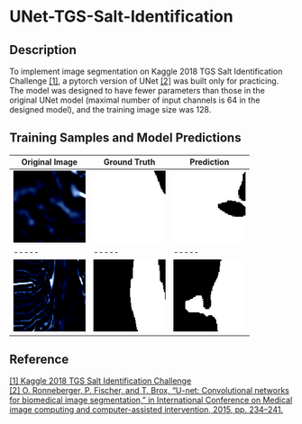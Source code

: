 # UNet-TGS-Salt-Identification
## Description
To implement image segmentation on Kaggle 2018 TGS Salt Identification Challenge [[1]](https://www.kaggle.com/competitions/tgs-salt-identification-challenge), a pytorch version of UNet [[2]](https://link.springer.com/chapter/10.1007/978-3-319-24574-4_28) was built only for practicing. The model was designed to have fewer parameters than those in the original UNet model (maximal number of input channels is 64 in the designed model), and the training image size was 128.
## Training Samples and Model Predictions
|Original Image|Ground Truth|Prediction|  
|-----|-----|-----|  
|![image_1](/images/image_1.png) | ![image_1](/images/image_1_true.png) | ![image_1](/images/image_1_predict.png) |  
|-----|-----|-----|  
|![image_2](/images/image_2.png) | ![image_1](/images/image_2_true.png) | ![image_1](/images/image_2_predict.png) |  
## Reference
[[1] Kaggle 2018 TGS Salt Identification Challenge](https://www.kaggle.com/competitions/tgs-salt-identification-challenge)  
[[2] O. Ronneberger, P. Fischer, and T. Brox, “U-net: Convolutional networks for biomedical image segmentation,” in International Conference on Medical image computing and computer-assisted intervention, 2015, pp. 234–241.](https://link.springer.com/chapter/10.1007/978-3-319-24574-4_28)  
